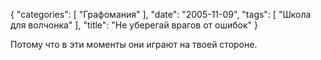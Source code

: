 {
   "categories": [
      "Графомания"
   ],
   "date": "2005-11-09",
   "tags": [
      "Школа для волчонка"
   ],
   "title": "Не уберегай врагов от ошибок"
}

Потому что в эти моменты они играют на твоей стороне.
